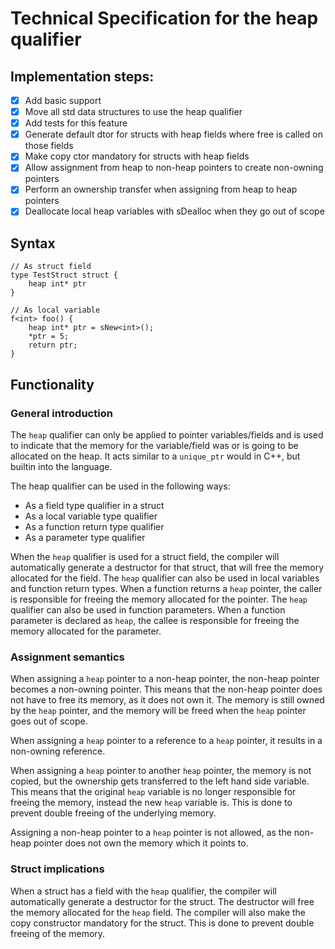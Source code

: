 # Technical Specification for the heap qualifier

## Implementation steps:

- [x] Add basic support
- [x] Move all std data structures to use the heap qualifier
- [x] Add tests for this feature
- [x] Generate default dtor for structs with heap fields where free is called on those fields
- [x] Make copy ctor mandatory for structs with heap fields
- [x] Allow assignment from heap to non-heap pointers to create non-owning pointers
- [x] Perform an ownership transfer when assigning from heap to heap pointers
- [x] Deallocate local heap variables with sDealloc when they go out of scope

## Syntax

```spice
// As struct field
type TestStruct struct {
    heap int* ptr
}

// As local variable
f<int> foo() {
    heap int* ptr = sNew<int>();
    *ptr = 5;
    return ptr;
}
```

## Functionality

### General introduction

The `heap` qualifier can only be applied to pointer variables/fields and is used to indicate that the memory for the
variable/field was or is going to be allocated on the heap. It acts similar to a `unique_ptr` would in C++, but builtin
into the language.

The heap qualifier can be used in the following ways:

- As a field type qualifier in a struct
- As a local variable type qualifier
- As a function return type qualifier
- As a parameter type qualifier

When the `heap` qualifier is used for a struct field, the compiler will automatically generate a destructor for that
struct, that will free the memory allocated for the field. The `heap` qualifier can also be used in local variables
and function return types. When a function returns a `heap` pointer, the caller is responsible for freeing the memory
allocated for the pointer. The `heap` qualifier can also be used in function parameters. When a function parameter is
declared as `heap`, the callee is responsible for freeing the memory allocated for the parameter.

### Assignment semantics

When assigning a `heap` pointer to a non-heap pointer, the non-heap pointer becomes a non-owning pointer. This means
that the non-heap pointer does not have to free its memory, as it does not own it. The memory is still owned by the
`heap` pointer, and the memory will be freed when the `heap` pointer goes out of scope.

When assigning a `heap` pointer to a reference to a `heap` pointer, it results in a non-owning reference.

When assigning a `heap` pointer to another `heap` pointer, the memory is not copied, but the ownership gets
transferred to the left hand side variable. This means that the original `heap` variable is no longer responsible for
freeing the memory, instead the new `heap` variable is. This is done to prevent double freeing of the underlying memory.

Assigning a non-heap pointer to a `heap` pointer is not allowed, as the non-heap pointer does not own the memory which
it points to.

### Struct implications

When a struct has a field with the `heap` qualifier, the compiler will automatically generate a destructor for the
struct. The destructor will free the memory allocated for the `heap` field. The compiler will also make the copy
constructor mandatory for the struct. This is done to prevent double freeing of the memory.
